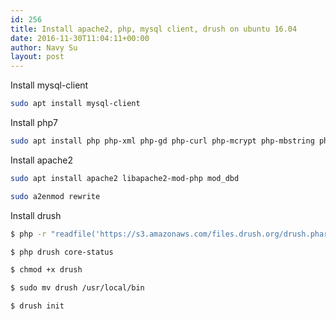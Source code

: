 ```yaml
---
id: 256
title: Install apache2, php, mysql client, drush on ubuntu 16.04
date: 2016-11-30T11:04:11+00:00
author: Navy Su
layout: post
---
```

Install mysql-client

```bash
sudo apt install mysql-client

```

Install php7

```bash
sudo apt install php php-xml php-gd php-curl php-mcrypt php-mbstring php7.0-mbstring php-gettext php-mysql

```

Install apache2

```bash
sudo apt install apache2 libapache2-mod-php mod_dbd

sudo a2enmod rewrite
```

Install drush

```bash
$ php -r "readfile('https://s3.amazonaws.com/files.drush.org/drush.phar');" &gt; drush

$ php drush core-status

$ chmod +x drush

$ sudo mv drush /usr/local/bin

$ drush init
```